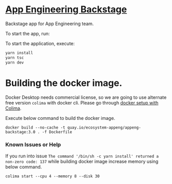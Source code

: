 # [App Engineering Backstage](https://github.com/RHEcosystemAppEng/app-eng-backstage)

Backstage app for App Engineering team.

To start the app, run:

To start the application, execute:
```sh
yarn install
yarn tsc
yarn dev
```

# Building the docker image.

Docker Desktop needs commercial license, so we are going to use alternate free version `colima` with docker cli. Please go through [docker setup with Colima](https://dev.to/elliotalexander/how-to-use-docker-without-docker-desktop-on-macos-217m).

Execute below command to build the docker image.

```shell
docker build --no-cache -t quay.io/ecosystem-appeng/appeng-backstage:3.0 . -f Dockerfile
```

### Known Issues or Help
If you run into issue ```The command '/bin/sh -c yarn install' returned a non-zero code: 137``` while building docker image increase memory using below command. 
```shell
colima start --cpu 4 --memory 8 --disk 30
```
